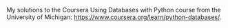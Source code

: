 My solutions to the Coursera Using Databases with Python course from the University of Michigan: https://www.coursera.org/learn/python-databases/.
